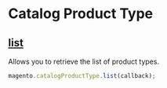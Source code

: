 # Catalog Product Type

## [list](http://www.magentocommerce.com/api/soap/catalog/catalogProductTypes/catalog_product_type.list.html)

Allows you to retrieve the list of product types.

```js
magento.catalogProductType.list(callback);
```